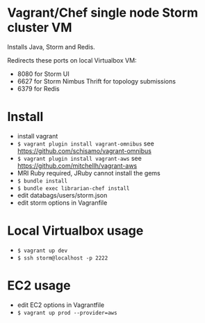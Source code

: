 # Vagrant/Chef single node Storm cluster VM

Installs Java, Storm and Redis.

Redirects these ports on local Virtualbox VM:

- 8080 for Storm UI
- 6627 for Storm Nimbus Thrift for topology submissions
- 6379 for Redis

# Install

- install vagrant
- `$ vagrant plugin install vagrant-omnibus` see https://github.com/schisamo/vagrant-omnibus
- `$ vagrant plugin install vagrant-aws` see https://github.com/mitchellh/vagrant-aws
- MRI Ruby required, JRuby cannot install the gems
- `$ bundle install`
- `$ bundle exec librarian-chef install`
- edit databags/users/storm.json
- edit storm options in Vagranfile

# Local Virtualbox usage

- `$ vagrant up dev`
- `$ ssh storm@localhost -p 2222`

# EC2 usage

- edit EC2 options in Vagrantfile
- `$ vagrant up prod --provider=aws`
